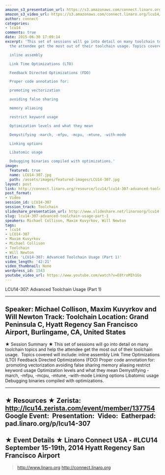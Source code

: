 ```yaml
---
amazon_s3_presentation_url: https://s3.amazonaws.com/connect.linaro.org/hkg15/Videos/09-17-Wednesday/LCU14-307.pdf
amazon_s3_video_url: https://s3.amazonaws.com/connect.linaro.org/lcu14/videos/09-17-Wednesday/LCU14-307-+Advanced+Toolchain+Usage+-+Part+1.mp4
author: connect
categories:
- lcu14
comments: true
date: 2015-06-30 17:09:14
excerpt: 'This set of sessions will go into detail on many toolchain topics and help
  the attendee get the most out of their toolchain usage. Topics covered will include:

  inline assembly

  Link Time Optimizations (LTO)

  Feedback Directed Optimizations (FDO)

  Proper code annotation for:

  promoting vectorization

  avoiding false sharing

  memory aliasing

  restrict keyword usage

  Optimization levels and what they mean

  Demystifying -march, -mfpu, -mcpu, -mtune, -with-mode

  Linking options

  Libatomic usage

  Debugging binaries compiled with optimizations.'
image:
  featured: true
  name: LCU14-307.jpg
  path: /assets/images/featured-images/LCU14-307.jpg
layout: post
link: http://connect.linaro.org/resource/lcu14/lcu14-307-advanced-toolchain-usage-part-1/
post_format:
- Video
session_id: LCU14-307
session_track: Toolchain
slideshare_presentation_url: http://www.slideshare.net/linaroorg/lcu14-307-advanced-toolchain-usage-parts-12
slug: lcu14-307-advanced-toolchain-usage-part-1
speakers: Michael Collison, Maxim Kuvyrkov, Will Newton
tags:
- lcu14
- LCU14-307
- Maxim Kuvyrkov
- Michael Collison
- Toolchain
- Will Newton
title: 'LCU14-307: Advanced Toolchain Usage (Part 1)'
video_length: '42:21'
video_thumbnail: None
wordpress_id: 1543
youtube_video_url: https://www.youtube.com/watch?v=E0troMIh1Go
---
```


LCU14-307: Advanced Toolchain Usage (Part 1)

---------------------------------------------------

Speaker: Michael Collison, Maxim Kuvyrkov and Will Newton
Track: Toolchain
Location: Grand Peninsula C, Hyatt Regency San Francisco Airport, Burlingame, CA, United States
---------------------------------------------------

★ Session Summary ★
This set of sessions will go into detail on many toolchain topics and help the attendee get the most out of their toolchain usage.  Topics covered will include:
inline assembly
Link Time Optimizations (LTO)
Feedback Directed Optimizations (FDO)
Proper code annotation for:
 promoting vectorization
avoiding false sharing
memory aliasing
restrict keyword usage
Optimization levels and what they mean
Demystifying -march, -mfpu, -mcpu, -mtune, -with-mode
Linking options
Libatomic usage
Debugging binaries compiled with optimizations.

---------------------------------------------------

★ Resources ★
Zerista: http://lcu14.zerista.com/event/member/137754
Google Event: 
Presentation: 
Video: 
Eatherpad: pad.linaro.org/p/lcu14-307
---------------------------------------------------

★ Event Details ★
Linaro Connect USA - #LCU14
September 15-19th, 2014
Hyatt Regency San Francisco Airport
---------------------------------------------------

> http://www.linaro.org
> http://connect.linaro.org